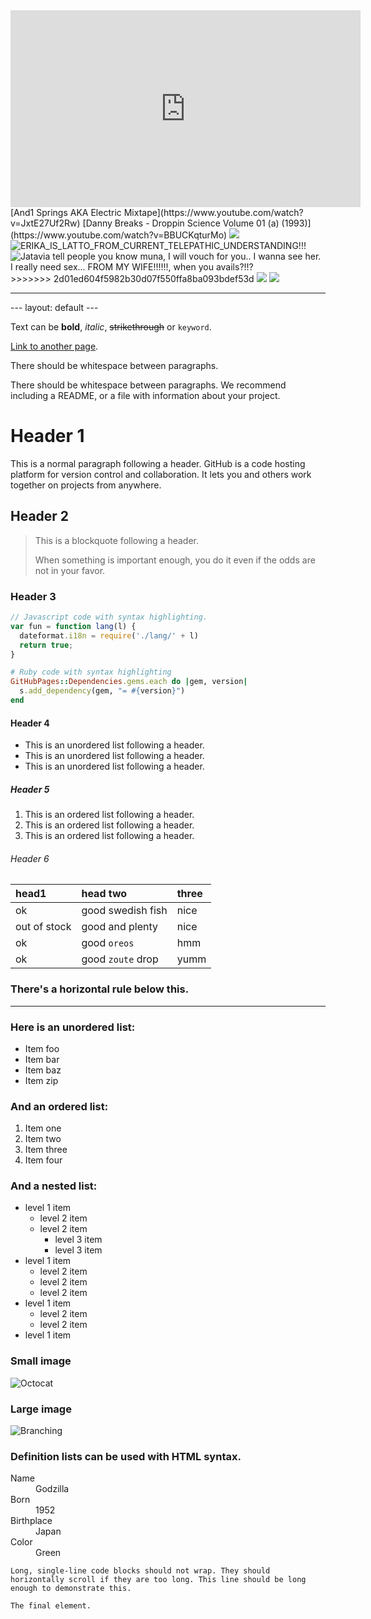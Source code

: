 <iframe width="560" height="315" src="https://www.youtube.com/embed/zhdgC_SDi7k" title="YouTube video player" frameborder="0" allow="accelerometer; autoplay; clipboard-write; encrypted-media; gyroscope; picture-in-picture" allowfullscreen></iframe>
[And1 Springs AKA Electric Mixtape](https://www.youtube.com/watch?v=JxtE27Uf2Rw)
[Danny Breaks - Droppin Science Volume 01 (a) (1993)](https://www.youtube.com/watch?v=BBUCKqturMo)
<IMG src="https://pbs.twimg.com/media/EonX5k6XYAAUKFL.jpg">
<IMG src="https://scontent-lax3-2.xx.fbcdn.net/v/t1.6435-9/131958123_1814252875403028_6155708467128660271_n.jpg?_nc_cat=111&ccb=1-7&_nc_sid=730e14&_nc_ohc=fUX5wqjz3vgAX-_EFZX&_nc_ht=scontent-lax3-2.xx&oh=00_AT-AOxT5wruR1Otv4LxjyCv2Ah2HU6p5jsOXu3-OYpYpcQ&oe=633E6AB8" alt="ERIKA_IS_LATTO_FROM_CURRENT_TELEPATHIC_UNDERSTANDING!!!">
<IMG src="https://scontent-lax3-2.xx.fbcdn.net/v/t1.6435-9/122749021_1763575460470770_7368025203340466415_n.jpg?_nc_cat=107&ccb=1-7&_nc_sid=730e14&_nc_ohc=IROajje78PMAX9TCb76&tn=oTnoBW-n4swdw826&_nc_ht=scontent-lax3-2.xx&oh=00_AT_bw3dLkFV2veFWM_GSQFrXlajZ0uFAJjt_qP06n50z6A&oe=633DB3FC" alt="Jatavia tell people you know muna, I will vouch for you.. I wanna see her. I really need sex... FROM MY WIFE!!!!!!, when you avails?!!?">
>>>>>>> 2d01ed604f5982b30d07f550ffa8ba093bdef53d
<IMG src="https://pbs.twimg.com/media/ExrmpSyWUAMCQBj.jpg">
<IMG src="https://i.discogs.com/hYY9APOi1anJK21D3N7CsLqzfD-KkM1BYWyrPi1HQZc/rs:fit/g:sm/q:90/h:502/w:600/czM6Ly9kaXNjb2dz/LWRhdGFiYXNlLWlt/YWdlcy9SLTY5MDA5/NjQtMTU0OTA5Mjg4/Mi01MjYxLmpwZWc.jpeg">
<hr>
---
layout: default
---

Text can be **bold**, _italic_, ~~strikethrough~~ or `keyword`.

[Link to another page](./another-page.html).

There should be whitespace between paragraphs.

There should be whitespace between paragraphs. We recommend including a README, or a file with information about your project.

# Header 1

This is a normal paragraph following a header. GitHub is a code hosting platform for version control and collaboration. It lets you and others work together on projects from anywhere.

## Header 2

> This is a blockquote following a header.
>
> When something is important enough, you do it even if the odds are not in your favor.

### Header 3

```js
// Javascript code with syntax highlighting.
var fun = function lang(l) {
  dateformat.i18n = require('./lang/' + l)
  return true;
}
```

```ruby
# Ruby code with syntax highlighting
GitHubPages::Dependencies.gems.each do |gem, version|
  s.add_dependency(gem, "= #{version}")
end
```

#### Header 4

*   This is an unordered list following a header.
*   This is an unordered list following a header.
*   This is an unordered list following a header.

##### Header 5

1.  This is an ordered list following a header.
2.  This is an ordered list following a header.
3.  This is an ordered list following a header.

###### Header 6

| head1        | head two          | three |
|:-------------|:------------------|:------|
| ok           | good swedish fish | nice  |
| out of stock | good and plenty   | nice  |
| ok           | good `oreos`      | hmm   |
| ok           | good `zoute` drop | yumm  |

### There's a horizontal rule below this.

* * *

### Here is an unordered list:

*   Item foo
*   Item bar
*   Item baz
*   Item zip

### And an ordered list:

1.  Item one
1.  Item two
1.  Item three
1.  Item four

### And a nested list:

- level 1 item
  - level 2 item
  - level 2 item
    - level 3 item
    - level 3 item
- level 1 item
  - level 2 item
  - level 2 item
  - level 2 item
- level 1 item
  - level 2 item
  - level 2 item
- level 1 item

### Small image

![Octocat](https://github.githubassets.com/images/icons/emoji/octocat.png)

### Large image

![Branching](https://guides.github.com/activities/hello-world/branching.png)


### Definition lists can be used with HTML syntax.

<dl>
<dt>Name</dt>
<dd>Godzilla</dd>
<dt>Born</dt>
<dd>1952</dd>
<dt>Birthplace</dt>
<dd>Japan</dd>
<dt>Color</dt>
<dd>Green</dd>
</dl>

```
Long, single-line code blocks should not wrap. They should horizontally scroll if they are too long. This line should be long enough to demonstrate this.
```

```
The final element.
```
